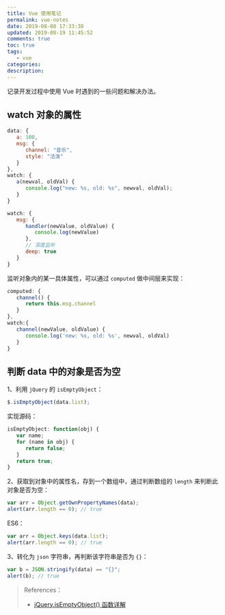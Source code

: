 ```yaml
---
title: Vue 使用笔记
permalink: vue-notes
date: 2019-08-08 17:33:38
updated: 2019-08-19 11:45:52
comments: true
toc: true
tags:
   - vue 
categories:
description:
---
```


记录开发过程中使用 Vue 时遇到的一些问题和解决办法。

<!-- more -->

## watch 对象的属性

```javascript
data: {
   a: 100,
   msg: {
      channel: "音乐",
      style: "活泼"
   }
},
watch: {
   a(newval, oldVal) {
      console.log("new: %s, old: %s", newval, oldVal);
   }
}
```

```javascript
watch: {
   msg: {
      handler(newValue, oldValue) {
         console.log(newValue)
      },
      // 深度监听
      deep: true
   }
}
```

监听对象内的某一具体属性，可以通过 `computed` 做中间层来实现：

```javascript
computed: {
   channel() {
      return this.msg.channel
   }
},
watch:{
   channel(newValue, oldValue) {
      console.log('new: %s, old: %s', newval, oldVal)
   }
}
```

## 判断 data 中的对象是否为空

1、利用 `jQuery` 的 `isEmptyObject`：

```javascript
$.isEmptyObject(data.list);
```

实现源码：

```javascript
isEmptyObject: function(obj) {
   var name;
   for (name in obj) {
      return false;
   }
   return true;
}
```

2、获取到对象中的属性名，存到一个数组中，通过判断数组的 `length` 来判断此对象是否为空：

```javascript
var arr = Object.getOwnPropertyNames(data);
alert(arr.length == 0); // true
```

ES6：

```javascript
var arr = Object.keys(data.list);
alert(arr.length == 0); // true
```

3、转化为 `json` 字符串，再判断该字符串是否为 `{}`：

```javascript
var b = JSON.stringify(data) == "{}";
alert(b); // true
```

> References：
>
> - [jQuery.isEmptyObject() 函数详解](https://blog.csdn.net/wangqing84411433/article/details/79582888)
